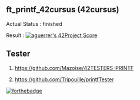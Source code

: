 ## ft_printf_42cursus (42cursus)

Actual Status : finished

Result : [![aguerrer's 42Project Score](https://badge42.herokuapp.com/api/project/aguerrer/ft_printf)](https://github.com/JaeSeoKim/badge42)

## Tester

1. https://github.com/Mazoise/42TESTERS-PRINTF

2. https://github.com/Tripouille/printfTester

[![forthebadge](https://forthebadge.com/images/badges/made-with-c.svg)](https://forthebadge.com)
